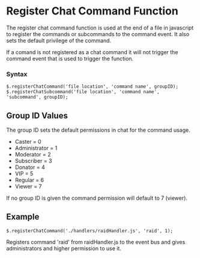 # Register Chat Command Function

The register chat command function is used at the end of a file in javascript to register the commands or subcommands to the command event. It also sets the default privilege of the command.

If a comand is not registered as a chat command it will not trigger the command event that is used to trigger the function. 

### Syntax

`$.registerChatCommand('file location', 'command name', groupID);`
`$.registerChatSubcommand('file location', 'command name', 'subcommand', groupID);`

## Group ID Values

The group ID sets the default permissions in chat for the command usage.

- Caster = 0
- Administrator = 1
- Moderator = 2
- Subscriber = 3
- Donator = 4
- VIP = 5
- Regular = 6
- Viewer = 7

If no group ID is given the command permission will default to 7 (viewer).

## Example

`$.registerChatCommand('./handlers/raidHandler.js', 'raid', 1);`

Registers command 'raid' from raidHandler.js to the event bus and gives administrators and higher permission to use it.
